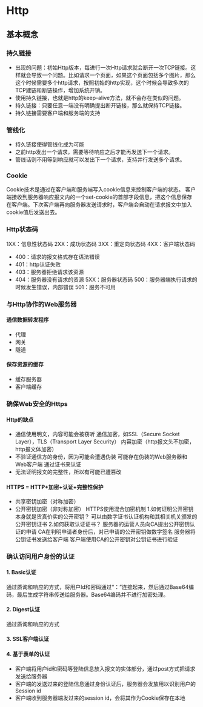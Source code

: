 # Http
## 基本概念
### 持久链接
* 出现的问题：初始Http版本，每进行一次Http请求就会断开一次TCP链接。这样就会导致一个问题。比如请求一个页面，如果这个页面包括多个图片，那么这个时候需要多个http请求，按照初始的http实现，这个时候会导致多次的TCP建链和断链操作，增加系统开销。
* 使用持久链接，也就是http的keep-alive方法，就不会存在类似的问题。
* 持久链接：只要任意一端没有明确提出断开链接，那么就保持TCP链接。
* 持久链接需要客户端和服务端的支持
### 管线化
* 持久链接使得管线化成为可能
* 之前http发出一个请求，需要等待响应之后才能再发送下一个请求。
* 管线话则不用等到响应就可以发出下一个请求，支持并行发送多个请求。
### Cookie
Cookie技术是通过在客户端和服务端写入cookie信息来控制客户端的状态。
客户端接收到服务器响应报文内的一个set-cookie的首部字段信息，把这个信息保存在客户端。下次客户端再向服务器发送请求时，客户端会自动在请求报文中加入cookie值后发送出去。
### Http状态码
1XX：信息性状态码
2XX：成功状态码
3XX：重定向状态码
4XX：客户端状态码
* 400：请求的报文格式存在语法错误
* 401：http认证失败
* 403：服务器拒绝请求该资源
* 404：服务器没有请求的资源
5XX：服务器状态码
500：服务器端执行请求的时候发生错误，内部错误
501：服务不可用
### 与Http协作的Web服务器
#### 通信数据转发程序
* 代理
* 网关
* 隧道
#### 保存资源的缓存
* 缓存服务器
* 客户端缓存

### 确保Web安全的Https
#### Http的缺点
* 通信使用明文，内容可能会被窃听
通信加密，如SSL（Secure Socket Layer），TLS（Transport Layer Security）
内容加密（http报文头不加密，http报文体加密）
* 不验证通信方的身份，因为可能会遭遇伪装
可能存在伪装的Web服务器和Web客户端
通过证书来认证
* 无法证明报文的完整性，所以有可能已遭篡改
#### HTTPS = HTTP+加密+认证+完整性保护
* 共享密钥加密（对称加密）
* 公开密钥加密（非对称加密）
HTTPS使用混合加密机制
1.如何证明公开密钥本身就是货真价实的公开密钥？
可以由数字证书认证机构和其相关机关颁发的公开密钥证书
2.如何获取认证证书？
服务器的运营人员向CA提出公开密钥认证的申请
CA在判明申请者身份后，对已申请的公开密钥做数字签名
服务器将公钥证书发送给客户端
客户端使用CA的公开密钥对公钥证书进行验证
### 确认访问用户身份的认证
#### 1. Basic认证
通过质询和响应的方式，将用户Id和密码通过“：”连接起来，然后通过Base64编码，最后生成字符串传送给服务器。Base64编码并不进行加密处理。
#### 2. Digest认证
通过质询和响应的方式
#### 3. SSL客户端认证
#### 4. 基于表单的认证
* 客户端将用户id和密码等登陆信息放入报文的实体部分，通过post方式把请求发送给服务器
* 客户端的发送过来的登陆信息通过身份认证后，服务器会发放用以识别用户的Session id
* 客户端收到服务器端发过来的session id，会将其作为Cookie保存在本地

